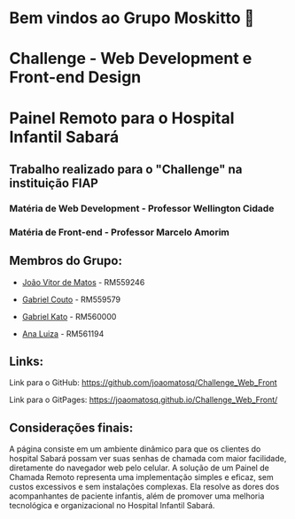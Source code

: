 # Bem vindos ao Grupo Moskitto 🦟
# Challenge - Web Development e Front-end Design 

# Painel Remoto para o Hospital Infantil Sabará

## Trabalho realizado para o "Challenge" na instituição FIAP
### Matéria de Web Development - Professor Wellington Cidade
### Matéria de Front-end - Professor Marcelo Amorim

## Membros do Grupo:

- [João Vitor de Matos](https://github.com/joaomatosq) - RM559246
  
- [Gabriel Couto](https://github.com/rouri404) - RM559579

- [Gabriel Kato](https://github.com/kato8088) - RM560000

- [Ana Luiza](https://github.com/anarand) - RM561194

## Links:

Link para o GitHub: https://github.com/joaomatosq/Challenge_Web_Front

Link para o GitPages: https://joaomatosq.github.io/Challenge_Web_Front/

## Considerações finais:
A página consiste em um ambiente dinâmico para que os clientes do hospital Sabará possam ver suas senhas de chamada com maior facilidade, diretamente do navegador web pelo celular. 
A solução de um Painel de Chamada Remoto representa uma implementação simples e eficaz, sem custos excessivos e sem instalações complexas. Ela resolve as dores dos acompanhantes de paciente infantis, além de promover uma melhoria tecnológica e organizacional no Hospital Infantil Sabará.
